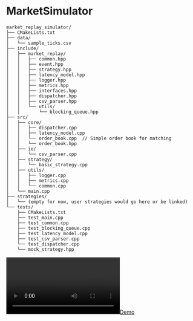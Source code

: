 # MarketSimulator
```
market_replay_simulator/
├── CMakeLists.txt
├── data/
│   └── sample_ticks.csv
├── include/
│   ├── market_replay/
│   │   ├── common.hpp
│   │   ├── event.hpp
│   │   ├── strategy.hpp
│   │   ├── latency_model.hpp
│   │   ├── logger.hpp
│   │   ├── metrics.hpp
│   │   ├── interfaces.hpp
│   │   ├── dispatcher.hpp
│   │   ├── csv_parser.hpp
│   │   └── utils/
│   │       └── blocking_queue.hpp
├── src/
│   ├── core/
│   │   ├── dispatcher.cpp
│   │   ├── latency_model.cpp
│   │   └── order_book.cpp  // Simple order book for matching
│   │   └── order_book.hpp
│   ├── io/
│   │   └── csv_parser.cpp
│   ├── strategy/
│   │   └── basic_strategy.cpp
│   ├── utils/
│   │   ├── logger.cpp
│   │   ├── metrics.cpp
│   │   └── common.cpp
│   └── main.cpp
├── strategies/
│   └── (empty for now, user strategies would go here or be linked)
└── tests/
    ├── CMakeLists.txt
    ├── test_main.cpp
    ├── test_common.cpp
    ├── test_blocking_queue.cpp
    ├── test_latency_model.cpp
    ├── test_csv_parser.cpp
    └── test_dispatcher.cpp
    └── mock_strategy.hpp
```

[![Demo](https://raw.githubusercontent.com/alshodiev/MarketSimulator/main/assets/market_replay.mov)](https://raw.githubusercontent.com/alshodiev/MarketSimulator/main/assets/market_replay.mov)

